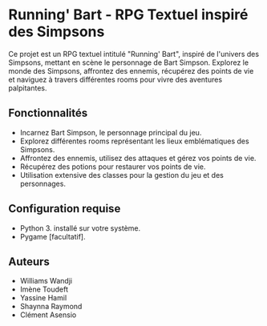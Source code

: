 # Running' Bart - RPG Textuel inspiré des Simpsons

Ce projet est un RPG textuel intitulé "Running' Bart", inspiré de l'univers des Simpsons, mettant en scène le personnage de Bart Simpson. Explorez le monde des Simpsons, affrontez des ennemis, récupérez des points de vie et naviguez à travers différentes rooms pour vivre des aventures palpitantes.

## Fonctionnalités

- Incarnez Bart Simpson, le personnage principal du jeu.
- Explorez différentes rooms représentant les lieux emblématiques des Simpsons.
- Affrontez des ennemis, utilisez des attaques et gérez vos points de vie.
- Récupérez des potions pour restaurer vos points de vie.
- Utilisation extensive des classes pour la gestion du jeu et des personnages.

## Configuration requise

- Python 3. installé sur votre système.
- Pygame [facultatif].

## Auteurs

- Williams Wandji
- Imène Toudeft
- Yassine Hamil
- Shaynna Raymond
- Clément Asensio
